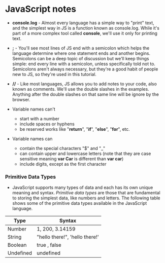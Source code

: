 # JavaScript notes
* **console.log** - Almost every language has a simple way to "print" text, and the simplest way in JS is a function known as console.log. While it's part of a more complex tool called **console**, we'll use it only for printing text.
* **;** - You'll see most lines of JS end with a semicolon which helps the language determine where one statement ends and another begins.  Semicolons can be a deep topic of discussion but we'll keep things simple: end every line with a semicolon, unless specifically told not to.  Semicolons aren't always necessary, but they're a good habit of people new to JS, so they're used in this tutorial.
* **//** - Like most languages, JS allows you to add notes to your code, also known as comments. We'll use the double slashes in the examples.  Anything after the double slashes on that same line will be ignore by the browser. 

* Variable names can't
  * start with a number
  * include spaces or hyphens
  * be reserved works like "**return**", "**if**", "**else**", "**for**", etc. 
  
* Variable names can
  * contain the special characters "$" and "_"
  * can contain upper and lowercase letters (note that they are case sensitive meaning **var Car** is different than **var car**)
  * include digits, except as the first character
 
### Primitive Data Types
* JavaScript supports many types of data and each has its own unique meaning and syntax.  *Primitive data types* are those that are fundamental to storing the simplest data, like numbers and letters.  The following table shows some of the primitive data types available in the JavaScript language.

| Type | Syntax |
| ---  |   ---  |
| Number | 1, 200, 3\.14159 |
| String | "hello there\!", 'hello there\!' |
| Boolean | true , false |
| Undefined | undefined | 
